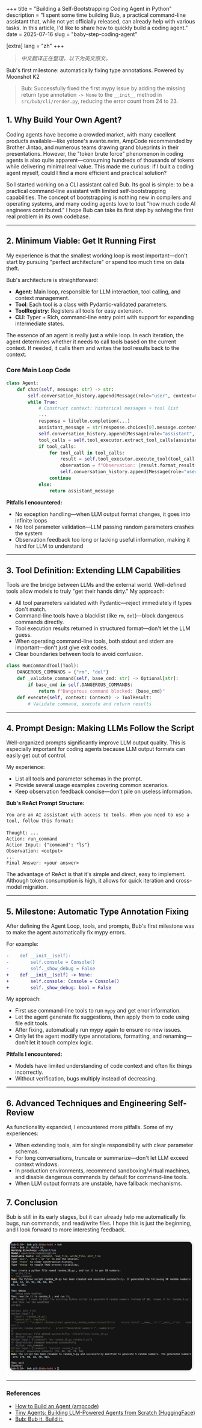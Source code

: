 +++
title = "Building a Self-Bootstrapping Coding Agent in Python"
description = "I spent some time building Bub, a practical command-line assistant that, while not yet officially released, can already help with various tasks. In this article, I'd like to share how to quickly build a coding agent."
date = 2025-07-16
slug = "baby-step-coding-agent"

[extra]
lang = "zh"
+++

> _中文翻译正在整理，以下为英文原文。_

Bub's first milestone: automatically fixing type annotations. Powered by Moonshot K2

> Bub: Successfully fixed the first mypy issue by adding the missing return type annotation `-> None` to the `__init__` method in `src/bub/cli/render.py`, reducing the error count from 24 to 23.

## 1. Why Build Your Own Agent?

Coding agents have become a crowded market, with many excellent products available—like yetone's avante.nvim, AmpCode recommended by Brother Jintao, and numerous teams drawing grand blueprints in their presentations. However, the "token brute force" phenomenon in coding agents is also quite apparent—consuming hundreds of thousands of tokens while delivering minimal real value. This made me curious: if I built a coding agent myself, could I find a more efficient and practical solution?

So I started working on a CLI assistant called Bub. Its goal is simple: to be a practical command-line assistant with limited self-bootstrapping capabilities. The concept of bootstrapping is nothing new in compilers and operating systems, and many coding agents love to tout "how much code AI engineers contributed." I hope Bub can take its first step by solving the first real problem in its own codebase.

---

## 2. Minimum Viable: Get It Running First

My experience is that the smallest working loop is most important—don't start by pursuing "perfect architecture" or spend too much time on data theft.

Bub's architecture is straightforward:

- **Agent**: Main loop, responsible for LLM interaction, tool calling, and context management.
- **Tool**: Each tool is a class with Pydantic-validated parameters.
- **ToolRegistry**: Registers all tools for easy extension.
- **CLI**: Typer + Rich, command-line entry point with support for expanding intermediate states.

The essence of an agent is really just a while loop. In each iteration, the agent determines whether it needs to call tools based on the current context. If needed, it calls them and writes the tool results back to the context.

### Core Main Loop Code

```python
class Agent:
    def chat(self, message: str) -> str:
        self.conversation_history.append(Message(role="user", content=message))
        while True:
            # Construct context: historical messages + tool list
            ...
            response = litellm.completion(...)
            assistant_message = str(response.choices[0].message.content)
            self.conversation_history.append(Message(role="assistant", content=assistant_message))
            tool_calls = self.tool_executor.extract_tool_calls(assistant_message)
            if tool_calls:
                for tool_call in tool_calls:
                    result = self.tool_executor.execute_tool(tool_call.name, **tool_call.parameters)
                    observation = f"Observation: {result.format_result()}"
                    self.conversation_history.append(Message(role="user", content=observation))
                continue
            else:
                return assistant_message
```

**Pitfalls I encountered:**

- No exception handling—when LLM output format changes, it goes into infinite loops
- No tool parameter validation—LLM passing random parameters crashes the system
- Observation feedback too long or lacking useful information, making it hard for LLM to understand

---

## 3. Tool Definition: Extending LLM Capabilities

Tools are the bridge between LLMs and the external world. Well-defined tools allow models to truly "get their hands dirty." My approach:

- All tool parameters validated with Pydantic—reject immediately if types don't match.
- Command-line tools have a blacklist (like `rm`, `del`)—block dangerous commands directly.
- Tool execution results returned in structured format—don't let the LLM guess.
- When operating command-line tools, both stdout and stderr are important—don't just give exit codes.
- Clear boundaries between tools to avoid confusion.

```python
class RunCommandTool(Tool):
    DANGEROUS_COMMANDS = {"rm", "del"}
    def _validate_command(self, base_cmd: str) -> Optional[str]:
        if base_cmd in self.DANGEROUS_COMMANDS:
            return f"Dangerous command blocked: {base_cmd}"
    def execute(self, context: Context) -> ToolResult:
        # Validate command, execute and return results
```

---

## 4. Prompt Design: Making LLMs Follow the Script

Well-organized prompts significantly improve LLM output quality. This is especially important for coding agents because LLM output formats can easily get out of control.

My experience:

- List all tools and parameter schemas in the prompt.
- Provide several usage examples covering common scenarios.
- Keep observation feedback concise—don't pile on useless information.

**Bub's ReAct Prompt Structure:**

```
You are an AI assistant with access to tools. When you need to use a tool, follow this format:

Thought: ...
Action: run_command
Action Input: {"command": "ls"}
Observation: <output>
...
Final Answer: <your answer>
```

The advantage of ReAct is that it's simple and direct, easy to implement. Although token consumption is high, it allows for quick iteration and cross-model migration.

---

## 5. Milestone: Automatic Type Annotation Fixing

After defining the Agent Loop, tools, and prompts, Bub's first milestone was to make the agent automatically fix mypy errors.

For example:

```diff
-    def __init__(self):
-        self.console = Console()
-        self._show_debug = False
+    def __init__(self) -> None:
+        self.console: Console = Console()
+        self._show_debug: bool = False
```

My approach:

- First use command-line tools to run `mypy` and get error information.
- Let the agent generate fix suggestions, then apply them to code using file edit tools.
- After fixing, automatically run mypy again to ensure no new issues.
- Only let the agent modify type annotations, formatting, and renaming—don't let it touch complex logic.

**Pitfalls I encountered:**

- Models have limited understanding of code context and often fix things incorrectly.
- Without verification, bugs multiply instead of decreasing.

---

## 6. Advanced Techniques and Engineering Self-Review

As functionality expanded, I encountered more pitfalls. Some of my experiences:

- When extending tools, aim for single responsibility with clear parameter schemas.
- For long conversations, truncate or summarize—don't let LLM exceed context windows.
- In production environments, recommend sandboxing/virtual machines, and disable dangerous commands by default for command-line tools.
- When LLM output formats are unstable, have fallback mechanisms.

## 7. Conclusion

Bub is still in its early stages, but it can already help me automatically fix bugs, run commands, and read/write files. I hope this is just the beginning, and I look forward to more interesting feedback.

![Bub it. Build it.](bub-it.jpeg)

---

### References

- [How to Build an Agent (ampcode)](https://ampcode.com/how-to-build-an-agent)
- [Tiny Agents: Building LLM-Powered Agents from Scratch (HuggingFace)](https://huggingface.co/blog/tiny-agents)
- [Bub: Bub it. Build it.](https://github.com/PsiACE/bub)
